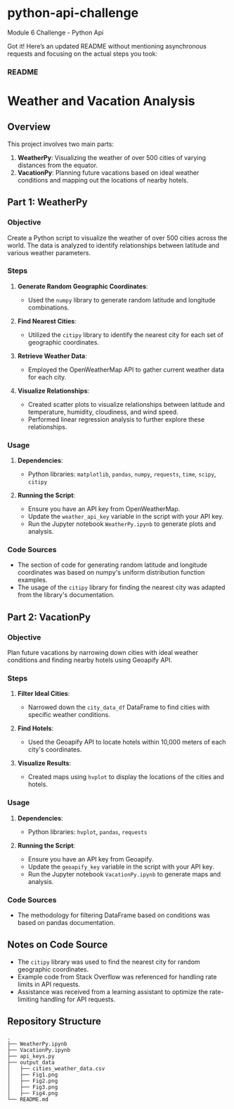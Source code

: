 # python-api-challenge
Module 6 Challenge - Python Api


Got it! Here’s an updated README without mentioning asynchronous requests and focusing on the actual steps you took:

### README

# Weather and Vacation Analysis

## Overview

This project involves two main parts:
1. **WeatherPy**: Visualizing the weather of over 500 cities of varying distances from the equator.
2. **VacationPy**: Planning future vacations based on ideal weather conditions and mapping out the locations of nearby hotels.

## Part 1: WeatherPy

### Objective

Create a Python script to visualize the weather of over 500 cities across the world. The data is analyzed to identify relationships between latitude and various weather parameters.

### Steps

1. **Generate Random Geographic Coordinates**:
   - Used the `numpy` library to generate random latitude and longitude combinations.
   
2. **Find Nearest Cities**:
   - Utilized the `citipy` library to identify the nearest city for each set of geographic coordinates.
   
3. **Retrieve Weather Data**:
   - Employed the OpenWeatherMap API to gather current weather data for each city.
   
4. **Visualize Relationships**:
   - Created scatter plots to visualize relationships between latitude and temperature, humidity, cloudiness, and wind speed.
   - Performed linear regression analysis to further explore these relationships.

### Usage

1. **Dependencies**:
   - Python libraries: `matplotlib`, `pandas`, `numpy`, `requests`, `time`, `scipy`, `citipy`
   
2. **Running the Script**:
   - Ensure you have an API key from OpenWeatherMap.
   - Update the `weather_api_key` variable in the script with your API key.
   - Run the Jupyter notebook `WeatherPy.ipynb` to generate plots and analysis.

### Code Sources

- The section of code for generating random latitude and longitude coordinates was based on numpy's uniform distribution function examples.
- The usage of the `citipy` library for finding the nearest city was adapted from the library's documentation.

## Part 2: VacationPy

### Objective

Plan future vacations by narrowing down cities with ideal weather conditions and finding nearby hotels using Geoapify API.

### Steps

1. **Filter Ideal Cities**:
   - Narrowed down the `city_data_df` DataFrame to find cities with specific weather conditions.
   
2. **Find Hotels**:
   - Used the Geoapify API to locate hotels within 10,000 meters of each city's coordinates.
   
3. **Visualize Results**:
   - Created maps using `hvplot` to display the locations of the cities and hotels.

### Usage

1. **Dependencies**:
   - Python libraries: `hvplot`, `pandas`, `requests`
   
2. **Running the Script**:
   - Ensure you have an API key from Geoapify.
   - Update the `geoapify_key` variable in the script with your API key.
   - Run the Jupyter notebook `VacationPy.ipynb` to generate maps and analysis.

### Code Sources

- The methodology for filtering DataFrame based on conditions was based on pandas documentation.

## Notes on Code Source

- The `citipy` library was used to find the nearest city for random geographic coordinates.
- Example code from Stack Overflow was referenced for handling rate limits in API requests.
- Assistance was received from a learning assistant to optimize the rate-limiting handling for API requests.

## Repository Structure

```
.
├── WeatherPy.ipynb
├── VacationPy.ipynb
├── api_keys.py
├── output_data
│   ├── cities_weather_data.csv
│   ├── Fig1.png
│   ├── Fig2.png
│   ├── Fig3.png
│   ├── Fig4.png
└── README.md
```
